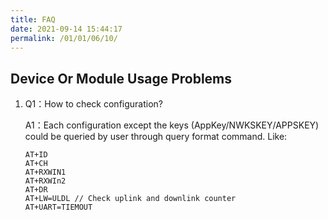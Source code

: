```yaml
---
title: FAQ
date: 2021-09-14 15:44:17
permalink: /01/01/06/10/
---
```

## Device Or Module Usage Problems

1. Q1：How to check configuration?

   A1：Each configuration except the keys (AppKey/NWKSKEY/APPSKEY) could be queried by user through query format command. Like:

   ```
   AT+ID
   AT+CH
   AT+RXWIN1
   AT+RXWIn2
   AT+DR
   AT+LW=ULDL // Check uplink and downlink counter
   AT+UART=TIEMOUT
   ```

